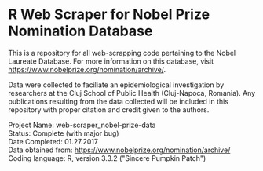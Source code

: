 # R Web Scraper for Nobel Prize Nomination Database  
This is a repository for all web-scrapping code pertaining to the Nobel Laureate Database. For more information on this database, visit https://www.nobelprize.org/nomination/archive/.

Data were collected to faciliate an epidemiological investigation by researchers at the Cluj School of Public Health (Cluj-Napoca, Romania). Any publications resulting from the data collected will be included in this repository with proper citation and credit given to the authors.

Project Name: web-scraper_nobel-prize-data  
Status: Complete (with major bug)  
Date Completed: 01.27.2017  
Data obtained from: https://www.nobelprize.org/nomination/archive/  
Coding language: R, version 3.3.2 ("Sincere Pumpkin Patch")
